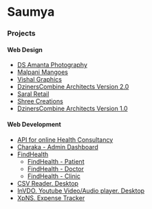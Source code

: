 Saumya
=============


### Projects

#### Web Design

 - [DS Amanta Photography][6]
 - [Malpani Mangoes][1]
 - [Vishal Graphics][2]
 - [DzinersCombine Architects Version 2.0][5.2]
 - [Saral Retail][3]
 - [Shree Creations][4]
 - [DzinersCombine Architects Version 1.0][5.1]
 


#### Web Development

 - [API for online Health Consultancy][wd-5]
 - [Charaka - Admin Dashboard][wd-1-3]
 - [FindHealth][wd-1]
 	- [FindHealth - Patient][wd-1-1]
 	- [FindHealth - Doctor][wd-1-2]
 	- [FindHealth - Clinic][wd-1-3]
 - [CSV Reader. Desktop][wd-2]
 - [InVDO. Youtube Video/Audio player. Desktop][wd-4]
 - [XpNS. Expense Tracker][wd-3]









[1]: https://saumya.github.io/WebDesignDemo2/
[2]: https://saumya.github.io/WebDesign_vishalgraphics/
[3]: https://saumya.github.io/saral-retail/
[4]: https://saumya.github.io/WebDesignDemo1/
[5.1]: https://github.com/saumya/dcarchitects.in
[5.2]: https://saumya.github.io/WebDesign_dcarchitects/
[6]: http://dsamanta.com/

[wd-2]: https://github.com/saumya/desktop-csv-reader
[wd-3]: https://github.com/saumya/xpns
[wd-4]: https://github.com/saumya/InVDO
[wd-5]: https://github.com/saumya/NodeOrmApi_104

[wd-1]: https://findhealth.today/
[wd-1-1]: https://github.com/saumya/charaka_patient
[wd-1-2]: https://github.com/saumya/charaka_doctor
[wd-1-3]: https://github.com/saumya/charaka_clinic
[wd-1-4]: https://github.com/saumya/charaka










